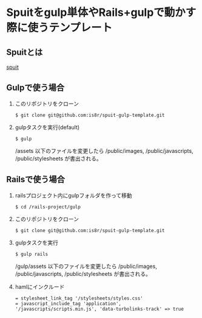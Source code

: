 Spuitをgulp単体やRails+gulpで動かす際に使うテンプレート
==============

## Spuitとは

[spuit](https://github.com/is8r/spuit)

## Gulpで使う場合
	
1.  このリポジトリをクローン

	```
	$ git clone git@github.com:is8r/spuit-gulp-template.git
	```
	
2.	gulpタスクを実行(default)
	
	
	```
	$ gulp
	```
	
	/assets 以下のファイルを変更したら
	/public/images,	/public/javascripts,	/public/stylesheets	が書出される。


## Railsで使う場合

1.  railsプロジェクト内にgulpフォルダを作って移動
	
	```
	$ cd /rails-project/gulp
	```
	
2.  このリポジトリをクローン

	```
	$ git clone git@github.com:is8r/spuit-gulp-template.git
	```
	
3.	gulpタスクを実行
	
	
	```
	$ gulp rails
	```
	
	/gulp/assets 以下のファイルを変更したら
	/public/images,	/public/javascripts,	/public/stylesheets	が書出される。
	
4.	hamlにインクルード

	```
    = stylesheet_link_tag '/stylesheets/styles.css'
    = javascript_include_tag 'application', '/javascripts/scripts.min.js', 'data-turbolinks-track' => true
	```


